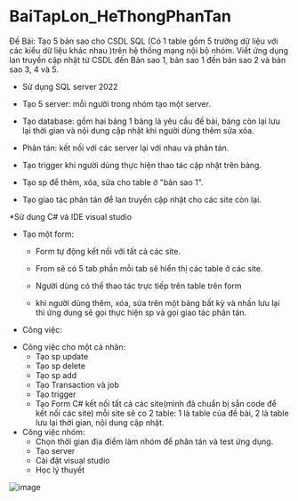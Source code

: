 # BaiTapLon_HeThongPhanTan
Đề Bài:
Tạo 5 bản sao cho CSDL SQL (Có 1 table gồm 5 trường dữ liệu với các kiểu dữ liệu khác nhau )trên hệ thống mạng nội bộ nhóm. 
Viết ứng dụng lan truyền cập nhật từ CSDL đến Bản sao 1, bản sao 1 đến bản sao 2 và bản sao 3, 4 và 5.

* Sử dụng SQL server 2022

- Tạo 5 server: mỗi người trong nhóm tạo một server.

- Tạo database: gồm hai bảng 1 bảng là yêu cầu đề bài, bảng còn lại
lưu lại thời gian và nội dung cập nhật khi người dùng thêm sửa xóa.

- Phân tán: kết nối với các server lại với nhau và phân tán.

- Tạo trigger khi người dùng thực hiện thao tác cập nhật trên bảng.

- Tạo sp để thêm, xóa, sửa cho table ở "bản sao 1".

- Tạo giao tác phân tán để lan truyền cập nhật cho các site còn lại.

*Sử dung C# và IDE visual studio

- Tạo một form:
	+ Form tự động kết nối với tất cả các site.

	+ From sẽ có 5 tab phần mỗi tab sẽ hiển thị các table ở các site.

	+ Người dùng có thể thao tác trực tiếp trên table trên form

	+ khi người dùng thêm, xóa, sửa trên một bảng bất kỳ và nhấn lưu lại
	 thì ứng dụng sẽ gọi thực hiện sp và gọi giao tác phân tán.

* Công việc:
- Công việc cho một cá nhân:
	+ Tạo sp update
	+ Tạo sp delete
	+ Tạo sp add
	+ Tạo Transaction và job
	+ Tạo trigger
	+ Tạo Form C# kết nối tất cả các site(mình đã chuẩn bị sẵn code để kết nối các site)
	mỗi site sẽ co 2 table: 1 là table của đề bài, 2 là table lưu lại thời gian, nội dung cập nhật.
- Công việc nhóm: 
	+ Chọn thời gian địa điểm làm nhóm để phân tán và test ứng dụng.
	+ Tạo server
	+ Cài đặt visual studio
	+ Học lý thuyết

![image](https://github.com/QuachNamLuong/BaiTapLon_HeThongPhanTan/assets/82036270/25c14093-9278-411e-94d1-d442e0422812)


